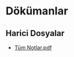 # Dökümanlar

<!--HariciDosyalar-->

## Harici Dosyalar

- [Tüm Notlar.pdf](./T%C3%BCm%20Notlar.pdf)


<!--HariciDosyalar-->
